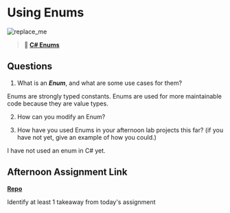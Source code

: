 # Using Enums

![replace_me](https://codeworks.blob.core.windows.net/public/assets/img/illustrations/placeholder.svg)

> **📖 [C# Enums](https://codeworksacademy.com/fs-student-guide/resources/wk10/03-Enums)**

## Questions

1. What is an ***Enum***, and what are some use cases for them?

Enums are strongly typed constants.  Enums are used for more maintainable code because they are value types. 

2. How can you modify an Enum?

3. How have you used Enums in your afternoon lab projects this far? (if you have not yet, give an example of how you could.)

I have not used an enum in C# yet.

## Afternoon Assignment Link

**[Repo](https://github.com/iangrell/<ASSIGNMENT_REPO>)**

Identify at least 1 takeaway from today's assignment
